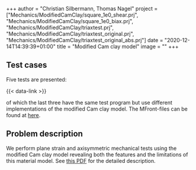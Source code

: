 +++
author = "Christian Silbermann, Thomas Nagel"
project = ["Mechanics/ModifiedCamClay/square_1e0_shear.prj",
           "Mechanics/ModifiedCamClay/square_1e0_biax.prj",
           "Mechanics/ModifiedCamClay/triaxtest.prj",
           "Mechanics/ModifiedCamClay/triaxtest_original.prj",
           "Mechanics/ModifiedCamClay/triaxtest_original_abs.prj"]
date = "2020-12-14T14:39:39+01:00"
title = "Modified Cam clay model"
image = ""
+++

## Test cases

Five tests are presented:

{{< data-link >}}

of which the last three have the same test program but use different implementations of the modified Cam clay model.
The MFront-files can be found at [here](https://gitlab.opengeosys.org/ogs/ogs/-/tree/master/MaterialLib/SolidModels/MFront).

## Problem description

We perform plane strain and axisymmetric mechanical tests using
the modified Cam clay model revealing both the features and
the limitations of this material model.
See [this PDF](ModifiedCamClay_report.pdf) for the detailed description.
